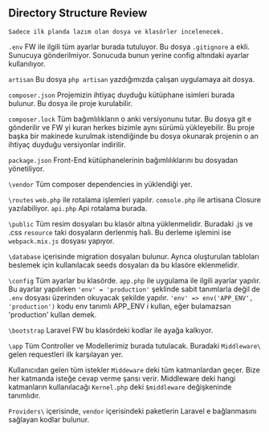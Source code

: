 ## Directory Structure Review ##

`Sadece ilk planda lazım olan dosya ve klasörler incelenecek.`

`.env` FW ile ilgili tüm ayarlar burada tutuluyor. Bu dosya `.gitignore` a ekli. Sunucuya gönderilmiyor. 
Sonucuda bunun yerine config altındaki ayarlar kullanılıyor.

`artisan` Bu dosya `php artisan` yazdığımızda çalışan uygulamaya ait dosya.

`composer.json` Projemizin ihtiyaç duyduğu kütüphane isimleri burada bulunur. Bu dosya ile proje kurulabilir.

`composer.lock` Tüm bağımlılıkların o anki versiyonunu tutar. Bu dosya git e gönderilir ve FW yi kuran herkes bizimle aynı sürümü yükleyebilir.
Bu proje başka bir makinede kurulmak istendiğinde bu dosya okunarak projenin o an ihtiyaç duyduğu versiyonlar indirilir.

`package.json` Front-End kütüphanelerinin bağımlılıklarını bu dosyadan yönetiliyor.

`\vendor` Tüm composer dependencies in yüklendiği yer.

`\routes` `web.php` ile rotalama işlemleri yapılır. `comsole.php` ile artisana Closure yazılabiliyor. `api.php` Api rotalama burada.

`\public` Tüm resim dosyaları bu klasör altına yüklenmelidir. 
Buradaki .js ve .css `resource` taki dosyaların derlenmiş hali. Bu derleme işlemini ise `webpack.mix.js` dosyası yapıyor.

`\database` içerisinde migration dosyaları bulunur. Ayrıca oluşturulan tabloları beslemek için kullanılacak seeds dosyaları da bu klasöre eklenmelidir.  

`\config` Tüm ayarlar bu klasörde. `app.php` ile uygulama ile ilgili ayarlar yapılır.
Bu ayarlar yapılırken `'env' = 'production'` şeklinde sabit tanımlarla değil de `.env` dosyası üzerinden okuyacak şekilde yapılır.
`'env' => env('APP_ENV', 'production')` kodu env tanımlı APP_ENV i kullan, eğer bulamazsan 'production' kullan demek.

`\bootstrap` Laravel FW bu klasördeki kodlar ile ayağa kalkıyor.

`\app` Tüm Controller ve Modellerimiz burada tutulacak. 
Buradaki `Middleware\` gelen requestleri ilk karşılayan yer. 

Kullanıcıdan gelen tüm istekler `Middeware` deki tüm katmanlardan geçer. Bize her katmanda isteğe cevap verme şansı verir.
Middleware deki hangi katmanların kullanılacağı `Kernel.php` deki `$middleware` değişkeninde tanımlıdır.

`Providers\` içerisinde, `vendor` içerisindeki paketlerin Laravel e bağlanmasını sağlayan kodlar bulunur.